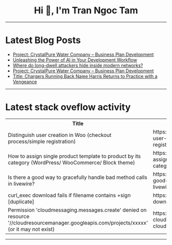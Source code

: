 <h1 align="center">Hi 👋, I'm Tran Ngoc Tam</h1>

---

# Latest Blog Posts 
<!-- BLOG-POST-LIST:START -->
- [Project: CrystalPure Water Company – Business Plan Development](https://dev.to/loveline/project-crystal-pure-water-company-business-plan-development-1157)
- [Unleashing the Power of AI in Your Development Workflow](https://dev.to/mikeover/unleashing-the-power-of-ai-in-your-development-workflow-3n45)
- [Where do long-dwell attackers hide inside modern networks?](https://dev.to/sebos/where-do-long-dwell-attackers-hide-inside-modern-networks-5d5a)
- [Project: CrystalPure Water Company – Business Plan Development](https://dev.to/loveline/project-crystalpure-water-company-business-plan-development-3jla)
- [Title: Chargers Running Back Najee Harris Returns to Practice with a Vengeance](https://dev.to/yagyaraj_sharma_6cd410179/title-chargers-running-back-najee-harris-returns-to-practice-with-a-vengeance-40o)
<!-- BLOG-POST-LIST:END -->

---

# Latest stack oveflow activity
<table>
  <tr><th>Title</th><th>Link</th></tr>
  <!-- STACKOVERFLOW:START --><tr><td>Distinguish user creation in Woo &lpar;checkout process/simple registration&rpar;</td><td>https://stackoverflow.com/questions/79795356/distinguish-user-creation-in-woo-checkout-process-simple-registration</td></tr><tr><td>How to assign single product template to product by its category &lpar;WordPress/ WooCommerce/ Block theme&rpar;</td><td>https://stackoverflow.com/questions/79795207/how-to-assign-single-product-template-to-product-by-its-category-wordpress-woo</td></tr><tr><td>Is there a good way to gracefully handle bad method calls in livewire?</td><td>https://stackoverflow.com/questions/79795008/is-there-a-good-way-to-gracefully-handle-bad-method-calls-in-livewire</td></tr><tr><td>curl_exec download fails if filename contains +sign [duplicate]</td><td>https://stackoverflow.com/questions/79794967/curl-exec-download-fails-if-filename-contains-sign</td></tr><tr><td>Permission &#39;cloudmessaging.messages.create&#39; denied on resource &#39;//cloudresourcemanager.googleapis.com/projects/xxxxx&#39; &lpar;or it may not exist&rpar;</td><td>https://stackoverflow.com/questions/79794877/permission-cloudmessaging-messages-create-denied-on-resource-cloudresourcem</td></tr><!-- STACKOVERFLOW:END -->
</table>

---


